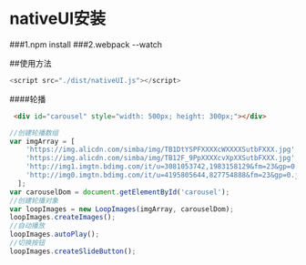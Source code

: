 # nativeUI安装
###1.npm install 
###2.webpack --watch

##使用方法
```javascript
<script src="./dist/nativeUI.js"></script>
```


####轮播
```html
 <div id="carousel" style="width: 500px; height: 300px;"></div>
 ```
```javascript
//创建轮播数组
var imgArray = [
    'https://img.alicdn.com/simba/img/TB1DtYSPFXXXXcWXXXXSutbFXXX.jpg',
    'https://img.alicdn.com/simba/img/TB12F_9PpXXXXcvXpXXSutbFXXX.jpg',
    'http://img1.imgtn.bdimg.com/it/u=3081053742,1983158129&fm=23&gp=0.jpg',
    'http://img0.imgtn.bdimg.com/it/u=4195805644,827754888&fm=23&gp=0.jpg'
  ];
var carouselDom = document.getElementById('carousel');
//创建轮播对象
var loopImages = new LoopImages(imgArray, carouselDom);
loopImages.createImages();
//自动播放
loopImages.autoPlay();
//切换按钮
loopImages.createSlideButton();
```
